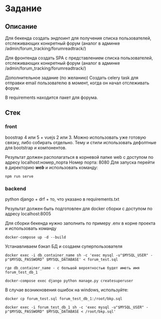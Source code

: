 # Задание

## Описание

Для бекенда создать эндпоинт для получения списка пользователей, отслеживающих конкретный форум (аналог в админке
/admin/forum_tracking/forumreadtrack/)

Для фронтенда создать SPA c представлением списка пользователей, отслеживающих конкретный форум (аналог в админке
/admin/forum_tracking/forumreadtrack/)

Дополнительное задание (по желанию)
Создать celery task для отправки email пользователю в момент, когда он начал отслеживать форум.

В requirements находится пакет для форума.

## Стек

### front

boostrap 4 или 5 + vuejs 2 или 3. Можно использовать уже готовую связку, либо собирать отдельно. Тему и стили
использовать дефолтные для bootstrap и компонентов.

Результат должен располагаться в корневой папке web с доступом по адресу localhost:номер_порта
Номер порта: 8080
Для запуска перейти в директорию ***web*** и использовать команду:

```
npm run serve
```


### backend

python django + drf + то, что указано в requirements.txt

Результат должен быть подготовлен для docker сборки с доступом по адресу localhost:8005

Для сборки бекенда нужно заполнить по примеру .env в корне проекта и использовать команду

```
docker-compose up -d --build
```

Устанавливаем бэкап БД и создаем суперпользователя

```shell
docker exec -i db_container_name sh -c 'exec mysql -u"$MYSQL_USER" -p"$MYSQL_PASSWORD" $MYSQL_DATABASE' < forum_test.sql

где db_container_name - с большой вероятностью будет иметь имя forum_test_db_1

docker-compose exec django python manage.py createsuperuser
```

В случае возникновения ошибок на windows, используйте:
```shell
docker cp forum_test.sql forum_test_db_1:/root/bkp.sql

docker exec -i forum_test_db_1 sh -c 'exec mysql -u"$MYSQL_USER" -p"$MYSQL_PASSWORD" $MYSQL_DATABASE < /root/bkp.sql'
```
